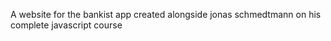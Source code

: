 A website for the bankist app created alongside jonas schmedtmann on his complete javascript course
